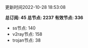 更新时间2022-10-28 18:53:08

**总订阅: 45**
**总节点: 2237**
**有效节点: 336**
- ss节点: 140
- v2ray节点: 158
- trojan节点: 38

